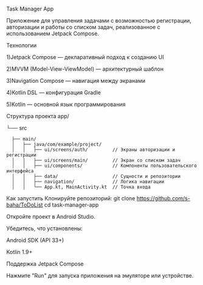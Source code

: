 Task Manager App

Приложение для управления задачами с возможностью регистрации, авторизации и работы со списком задач, реализованное с использованием Jetpack Compose.

Технологии

1)Jetpack Compose — декларативный подход к созданию UI

2)MVVM (Model-View-ViewModel) — архитектурный шаблон

3)Navigation Compose — навигация между экранами

4)Kotlin DSL — конфигурация Gradle

5)Kotlin — основной язык программирования

Структура проекта
app/

 └── src
 
      ├── main/
      │   ├── java/com/example/project/
      │   │   ├── ui/screens/auth/         // Экраны авторизации и регистрации
      │   │   ├── ui/screens/main/         // Экран со списком задач
      │   │   ├── ui/components/           // Компоненты пользовательского интерфейса
      │   │   ├── data/                    // Сущности и репозитории
      │   │   ├── navigation/              // Логика навигации
      │   │   └── App.kt, MainActivity.kt  // Точка входа

      
Как запустить
Клонируйте репозиторий:
git clone https://github.com/s-baha/ToDoList
cd task-manager-app

Откройте проект в Android Studio.

Убедитесь, что установлены:

  Android SDK (API 33+)
  
  Kotlin 1.9+
  
  Поддержка Jetpack Compose
  
Нажмите "Run" для запуска приложения на эмуляторе или устройстве.



